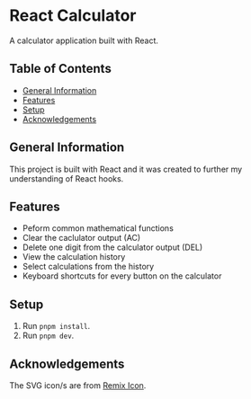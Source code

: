 # React Calculator

A calculator application built with React.

## Table of Contents

<!--toc:start-->

- [General Information](#general-information)
- [Features](#features)
- [Setup](#setup)
- [Acknowledgements](#acknowledgements)
<!--toc:end-->

## General Information

This project is built with React and it was created to further my understanding of React hooks.

## Features

- Peform common mathematical functions
- Clear the caclulator output (AC)
- Delete one digit from the calculator output (DEL)
- View the calculation history
- Select calculations from the history
- Keyboard shortcuts for every button on the calculator

## Setup

1. Run `pnpm install`.
2. Run `pnpm dev`.

## Acknowledgements

The SVG icon/s are from [Remix Icon](https://github.com/Remix-Design/remixicon).
